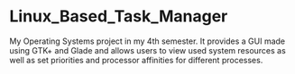 # Linux_Based_Task_Manager
My Operating Systems project in my 4th semester. It provides a GUI made using GTK+ and Glade and allows users to view used system resources as well as set priorities and processor affinities for different processes.
